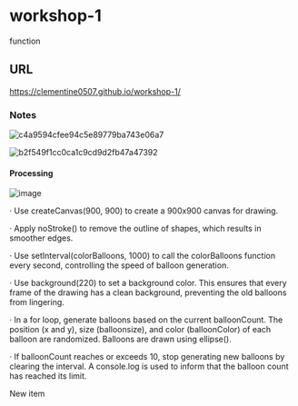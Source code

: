 # workshop-1
function
## URL
https://clementine0507.github.io/workshop-1/
### Notes
![c4a9594cfee94c5e89779ba743e06a7](https://github.com/user-attachments/assets/24c0b281-5cee-40f5-bbd4-82ab4da177a3)

![b2f549f1cc0ca1c9cd9d2fb47a47392](https://github.com/user-attachments/assets/608c42d5-02dd-4d61-8dbd-fe7e39032d16)

#### Processing

![image](https://github.com/user-attachments/assets/f7cd29b4-764d-4136-8f4a-93884da6ac22)

· Use createCanvas(900, 900) to create a 900x900 canvas for drawing.

· Apply noStroke() to remove the outline of shapes, which results in smoother edges.

· Use setInterval(colorBalloons, 1000) to call the colorBalloons function every second, controlling the speed of balloon generation.

· Use background(220) to set a background color. This ensures that every frame of the drawing has a clean background, preventing the old balloons from lingering.

· In a for loop, generate balloons based on the current balloonCount. The position (x and y), size (balloonsize), and color (balloonColor) of each balloon are randomized. Balloons are drawn using ellipse().

· If balloonCount reaches or exceeds 10, stop generating new balloons by clearing the interval. A console.log is used to inform that the balloon count has reached its limit.


New item
